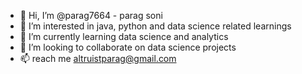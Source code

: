- 👋 Hi, I’m @parag7664 - parag soni
- 👀 I’m interested in java, python and data science related learnings
- 🌱 I’m currently learning data science and analytics
- 💞️ I’m looking to collaborate on data science projects
- 📫  reach me altruistparag@gmail.com

<!---
parag7664/parag7664 is a ✨ special ✨ repository because its `README.md` (this file) appears on your GitHub profile.
You can click the Preview link to take a look at your changes.
--->
